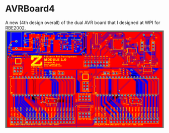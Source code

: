 AVRBoard4
=========

A new (4th design overall) of the dual AVR board that I designed at WPI for RBE2002. 
![Prototype 1](/ZPRNDM1.png)
